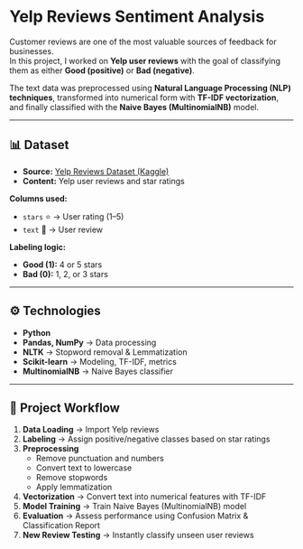 #  Yelp Reviews Sentiment Analysis

Customer reviews are one of the most valuable sources of feedback for businesses.  
In this project, I worked on **Yelp user reviews** with the goal of classifying them as either **Good (positive)** or **Bad (negative)**.  

The text data was preprocessed using **Natural Language Processing (NLP) techniques**, transformed into numerical form with **TF-IDF vectorization**, and finally classified with the **Naive Bayes (MultinomialNB)** model.  

---

## 📊 Dataset

- **Source:** [Yelp Reviews Dataset (Kaggle)](https://www.kaggle.com/datasets/omkarsabnis/yelp-reviews-dataset)  
- **Content:** Yelp user reviews and star ratings  

**Columns used:**  
- `stars` ⭐ → User rating (1–5)  
- `text` 💬 → User review  

**Labeling logic:**  
- **Good (1):** 4 or 5 stars  
- **Bad (0):** 1, 2, or 3 stars  

---

## ⚙️ Technologies

- **Python** 
- **Pandas, NumPy** → Data processing  
- **NLTK** → Stopword removal & Lemmatization  
- **Scikit-learn** → Modeling, TF-IDF, metrics  
- **MultinomialNB** → Naive Bayes classifier  

---

## 🚀 Project Workflow

1. **Data Loading** → Import Yelp reviews  
2. **Labeling** → Assign positive/negative classes based on star ratings  
3. **Preprocessing**  
   - Remove punctuation and numbers  
   - Convert text to lowercase  
   - Remove stopwords  
   - Apply lemmatization  
4. **Vectorization** → Convert text into numerical features with TF-IDF  
5. **Model Training** → Train Naive Bayes (MultinomialNB) model  
6. **Evaluation** → Assess performance using Confusion Matrix & Classification Report  
7. **New Review Testing** → Instantly classify unseen user reviews  
